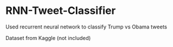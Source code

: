 # RNN-Tweet-Classifier
Used recurrent neural network to classify Trump vs Obama tweets

Dataset from Kaggle (not included)

